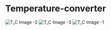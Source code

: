 # Temperature-converter
![T_C Image -2](https://github.com/Ashu993586/Temperature-converter/assets/128889803/998c5454-b2fb-4b16-91d3-fcca550e8290)
![T_C Image -3](https://github.com/Ashu993586/Temperature-converter/assets/128889803/661b1237-a303-4faf-81c7-38101f9b4aa8)
![T_C Image -1](https://github.com/Ashu993586/Temperature-converter/assets/128889803/6ceb9b59-c948-41bc-b2e6-173ae1f01d4c)
